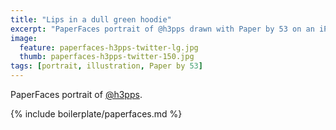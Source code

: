```yaml
---
title: "Lips in a dull green hoodie"
excerpt: "PaperFaces portrait of @h3pps drawn with Paper by 53 on an iPad."
image: 
  feature: paperfaces-h3pps-twitter-lg.jpg
  thumb: paperfaces-h3pps-twitter-150.jpg
tags: [portrait, illustration, Paper by 53]
---
```


PaperFaces portrait of [@h3pps](http://twitter.com/h3pps).

{% include boilerplate/paperfaces.md %}